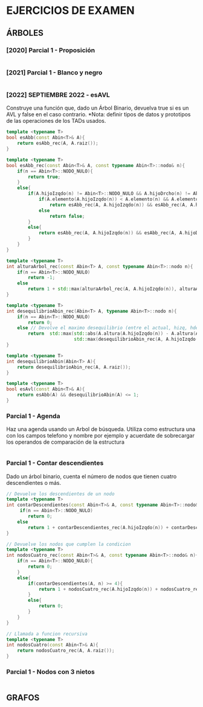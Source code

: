 # EJERCICIOS DE EXAMEN

## ÁRBOLES

### [2020] Parcial 1 - Proposición

```cpp

```

### [2021] Parcial 1 - Blanco y negro

```cpp

```

### [2022] SEPTIEMBRE 2022 - esAVL

Construye una función que, dado un Árbol Binario, devuelva true si es un AVL y false en el caso contrario.
*Nota: definir tipos de datos y prototipos de las operaciones de los TADs usados.

```cpp
template <typename T>
bool esAbb(const Abin<T>& A){
    return esAbb_rec(A, A.raiz());
}

template <typename T>
bool esAbb_rec(const Abin<T>& A, const typename Abin<T>::nodo& n){
    if(n == Abin<T>::NODO_NULO){
        return true;
    }
    else{
        if(A.hijoIzqdo(n) != Abin<T>::NODO_NULO && A.hijoDrcho(n) != Abin<T>::NODO_NULO){
            if(A.elemento(A.hijoIzqdo(n)) < A.elemento(n) && A.elemento(A.hijoDrch(n)) > A.elemento(n))
                return esAbb_rec(A, A.hijoIzqdo(n)) && esAbb_rec(A, A.hijoDrcho(n));
            else
                return false;
        }
        else{
            return esAbb_rec(A, A.hijoIzqdo(n)) && esAbb_rec(A, A.hijoDrcho(n));
        }
    }
}

template <typename T>
int alturaArbol_rec(const Abin<T> A, const typename Abin<T>::nodo n){
    if(n == Abin<T>::NODO_NULO)
        return -1;
    else
        return 1 + std::max(alturaArbol_rec(A, A.hijoIzqdo(n)), alturaArbol_rec(A, A.hijoDrcho(n)));
}

template <typename T>
int desequilibrioAbin_rec(Abin<T> A, typename Abin<T>::nodo n){
    if(n == Abin<T>::NODO_NULO)
        return 0;
    else // Devolve el maximo desequilibrio (entre el actual, hizq, hder)
        return  std::max(std::abs(A.altura(A.hijoIzqdo(n)) - A.altura(A.hijoDrcho(n))),
                         std::max(desequilibrioAbin_rec(A, A.hijoIzqdo(n)), desequilibrioAbin_rec(A, A.hijoDrcho(n))));
}

template <typename T>
int desequilibrioAbin(Abin<T> A){
    return desequilibrioAbin_rec(A, A.raiz());
}

template <typename T>
bool esAvl(const Abin<T>& A){
    return esAbb(A) && desequilibrioAbin(A) <= 1;
}
```

### Parcial 1 - Agenda

Haz una agenda usando un Arbol de búsqueda. Utiliza como estructura una con los campos telefono y nombre por ejemplo y acuerdate de sobrecargar los operandos de comparación de la estructura

```cpp

```

### Parcial 1 - Contar descendientes

Dado un árbol binario, cuenta el número de nodos que tienen cuatro descendientes o más.

```cpp
// Devuelve los descendientes de un nodo
template <typename T>
int contarDescendientes(const Abin<T>& A, const typename Abin<T>::nodo& n){
     if(n == Abin<T>::NODO_NULO)
        return 0;
    else
        return 1 + contarDescendientes_rec(A.hijoIzqdo(n)) + contarDescendientes_rec(A.hijoDrcho(n));
}

// Devuelve los nodos que cumplen la condicion
template <typename T>
int nodosCuatro_rec(const Abin<T>& A, const typename Abin<T>::nodo& n){
    if(n == Abin<T>::NODO_NULO){
        return 0;
    }
    else{
        if(contarDescendientes(A, n) >= 4){
            return 1 + nodosCuatro_rec(A.hijoIzqdo(n)) + nodosCuatro_rec(A.hijoDercho(n));
        }
        else{
            return 0;
        }
    }
}

// Llamada a funcion recursiva
template <typename T>
int nodosCuatro(const Abin<T>& A){
    return nodosCuatro_rec(A, A.raiz());
}
```

### Parcial 1 - Nodos con 3 nietos

```cpp

```

## GRAFOS
